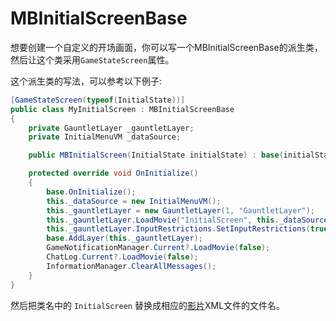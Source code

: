# MBInitialScreenBase

想要创建一个自定义的开场画面，你可以写一个MBInitialScreenBase的派生类，然后让这个类采用`GameStateScreen`属性。

这个派生类的写法，可以参考以下例子:

```csharp
[GameStateScreen(typeof(InitialState))]
public class MyInitialScreen : MBInitialScreenBase
{
    private GauntletLayer _gauntletLayer;
    private InitialMenuVM _dataSource;

    public MBInitialScreen(InitialState initialState) : base(initialState) { }

    protected override void OnInitialize()
    {
        base.OnInitialize();
        this._dataSource = new InitialMenuVM();
        this._gauntletLayer = new GauntletLayer(1, "GauntletLayer");
        this._gauntletLayer.LoadMovie("InitialScreen", this._dataSource);
        this._gauntletLayer.InputRestrictions.SetInputRestrictions(true, InputUsageMask.Mouse);
        base.AddLayer(this._gauntletLayer);
        GameNotificationManager.Current?.LoadMovie(false);
        ChatLog.Current?.LoadMovie(false);
        InformationManager.ClearAllMessages();
    }
}
```

然后把类名中的 `InitialScreen` 替换成相应的[影片](../../_gauntlet/movie.md)XML文件的文件名。